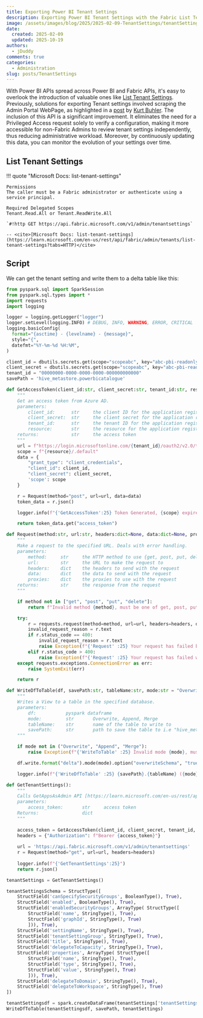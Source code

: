 ```yaml
---
title: Exporting Power BI Tenant Settings
description: Exporting Power BI Tenant Settings with the Fabric List Tenant Settings API
image: /assets/images/blog/2025/2025-02-09-TenantSettings/tenantSettings.png
date:
  created: 2025-02-09
  updated: 2025-10-19
authors:
  - jDuddy
comments: true
categories:
  - Administration
slug: posts/TenantSettings
---
```

 
With Power BI APIs spread across Power BI and Fabric APIs, it's easy to overlook the introduction of valuable ones like [List Tenant Settings](https://learn.microsoft.com/en-us/rest/api/fabric/admin/tenants/list-tenant-settings?tabs=HTTP). Previously, solutions for exporting Tenant settings involved scraping the Admin Portal WebPage, as highlighted in a [post](https://data-goblins.com/power-bi/export-power-bi-tenant-settings) by [Kurt Buhler](https://www.linkedin.com/in/kurtbuhler/). The inclusion of this API is a significant improvement. It eliminates the need for a Privileged Access request solely to verify a configuration, making it more accessible for non-Fabric Admins to review tenant settings independently, thus reducing administrative workload. Moreover, by continuously updating this data, you can monitor the evolution of your settings over time.

## List Tenant Settings

!!! quote "Microsoft Docs: list-tenant-settings"

    Permissions
    The caller must be a Fabric administrator or authenticate using a service principal.
    
    Required Delegated Scopes
    Tenant.Read.All or Tenant.ReadWrite.All
    
    `#!http GET https://api.fabric.microsoft.com/v1/admin/tenantsettings`
        
    -- <cite>[Microsoft Docs: list-tenant-settings](https://learn.microsoft.com/en-us/rest/api/fabric/admin/tenants/list-tenant-settings?tabs=HTTP)</cite>

## Script

We can get the tenant setting and write them to a delta table like this:

```python
from pyspark.sql import SparkSession
from pyspark.sql.types import *
import requests
import logging

logger = logging.getLogger("logger")
logger.setLevel(logging.INFO) # DEBUG, INFO, WARNING, ERROR, CRITICAL
logging.basicConfig(
  format="{asctime} - {levelname} - {message}",
  style="{",
  datefmt="%Y-%m-%d %H:%M",
)

client_id = dbutils.secrets.get(scope="scopeabc", key="abc-pbi-readonly-clientid")
client_secret = dbutils.secrets.get(scope="scopeabc", key="abc-pbi-readonly-secret")
tenant_id = "00000000-0000-0000-0000-000000000000"
savePath = 'hive_metastore.powerbicatalogue'

def GetAccessToken(client_id:str, client_secret:str, tenant_id:str, resource:str) -> str:
    """
    Get an access token from Azure AD.
    parameters:
        client_id:      str     the client ID for the application registered in Azure AD
        client_secret:  str     the client secret for the application registered in Azure AD
        tenant_id:      str     the tenant ID for the application registered in Azure AD
        resource:       str     the resource for the application registered in Azure AD
    returns:            str     the access token
    """
    url = f"https://login.microsoftonline.com/{tenant_id}/oauth2/v2.0/token"
    scope = f"{resource}/.default"
    data = {
        "grant_type": "client_credentials",
        "client_id": client_id,
        "client_secret": client_secret,
        'scope': scope
    }

    r = Request(method="post", url=url, data=data)
    token_data = r.json()

    logger.info(f"{'GetAccessToken':25} Token Generated, {scope} expires in {token_data.get('expires_in')} seconds")

    return token_data.get("access_token")

def Request(method:str, url:str, headers:dict=None, data:dict=None, proxies:dict=None):
    """
    Make a request to the specified URL. Deals with error handling.
    parameters:
        method:     str     the HTTP method to use {get, post, put, delete}
        url:        str     the URL to make the request to
        headers:    dict    the headers to send with the request
        data:       dict    the data to send with the request
        proxies:    dict    the proxies to use with the request
    returns:        str     the response from the request
    """

    if method not in ["get", "post", "put", "delete"]:
        return f"Invalid method {method}, must be one of get, post, put, delete"

    try:
        r = requests.request(method=method, url=url, headers=headers, data=data, proxies=proxies)
        invalid_request_reason = r.text
        if r.status_code == 400:
            invalid_request_reason = r.text
            raise Exception(f"{'Request' :25} Your request has failed because {invalid_request_reason}")
        elif r.status_code > 400:
            raise Exception(f"{'Request' :25} Your request has failed with status code {r.status_code}")
    except requests.exceptions.ConnectionError as err:
        raise SystemExit(err)

    return r

def WriteDfToTable(df, savePath:str, tableName:str, mode:str = "Overwrite") -> None:
    """
    Writes a View to a table in the specified database.
    parameters:
        df:           pyspark dataframe
        mode:         str       Overwrite, Append, Merge
        tableName:    str       name of the table to write to
        savePath:     str       path to save the table to i.e "hive_metastore.xxx"
    """

    if mode not in ("Overwrite", "Append", "Merge"):
        raise Exception(f"{'WriteToTable' :25} Invalid mode {mode}, must be one of Overwrite, Append, Merge")

    df.write.format("delta").mode(mode).option("overwriteSchema", "true").saveAsTable(f"{savePath}.{tableName}")

    logger.info(f"{'WriteDfToTable' :25} {savePath}.{tableName} ({mode})")

def GetTenantSettings():
    """
    Calls GetAppsAsAdmin API [https://learn.microsoft.com/en-us/rest/api/fabric/admin/tenants/list-tenant-settings?tabs=HTTP]
    parameters:
        access_token:       str     access token
    Returns:                dict
    """
    
    access_token = GetAccessToken(client_id, client_secret, tenant_id, resource='https://api.fabric.microsoft.com')
    headers = {"Authorization": f"Bearer {access_token}"}
    
    url = 'https://api.fabric.microsoft.com/v1/admin/tenantsettings'
    r = Request(method="get", url=url, headers=headers)
    
    logger.info(f"{'GetTenantSettings':25}")
    return r.json()

tenantSettings = GetTenantSettings()

tenantSettingsSchema = StructType([
    StructField('canSpecifySecurityGroups', BooleanType(), True),
    StructField('enabled', BooleanType(), True),
    StructField('enabledSecurityGroups', ArrayType( StructType([
        StructField('name', StringType(), True),
        StructField('graphId', StringType(), True)
        ])), True),
    StructField('settingName', StringType(), True),
    StructField('tenantSettingGroup', StringType(), True),
    StructField('title', StringType(), True),
    StructField('delegateToCapacity', StringType(), True),
    StructField('properties', ArrayType( StructType([
        StructField('name', StringType(), True),
        StructField('type', StringType(), True),
        StructField('value', StringType(), True)
        ])), True),
    StructField('delegateToDomain', StringType(), True),
    StructField('delegateToWorkspace', StringType(), True)
])

tenantSettingsdf = spark.createDataFrame(tenantSettings['tenantSettings'], schema = tenantSettingsSchema)
WriteDfToTable(tenantSettingsdf, savePath, tenantSettings)
```